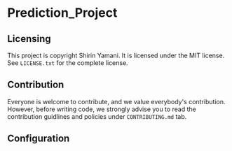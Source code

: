 # Prediction_Project
## Licensing
This project is copyright Shirin Yamani. It is licensed under the MIT license. See `LICENSE.txt` for the complete license.
## Contribution 
Everyone is welcome to contribute, and we value everybody's contribution. However, before writing code, we strongly advise you to read the contribution guidlines and policies under `CONTRIBUTING.md` tab. 
## Configuration
